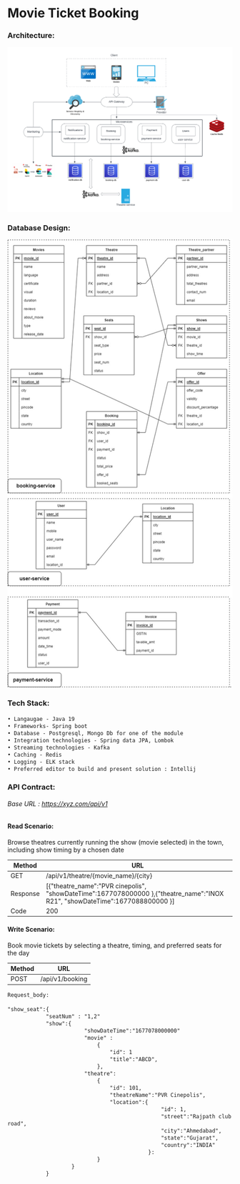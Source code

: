 # Movie Ticket Booking

### Architecture:
![img.png](Architecture_diagram.png)

### Database Design:
![img_1.png](Database-design.png)

### Tech Stack:
    • Langaugae - Java 19
    • Frameworks- Spring boot
    • Database - Postgresql, Mongo Db for one of the module
    • Integration technologies - Spring data JPA, Lombok
    • Streaming technologies - Kafka
    • Caching - Redis
    • Logging - ELK stack
    • Preferred editor to build and present solution : Intellij


### API Contract:
###### Base URL : https://xyz.com/api/v1

#### Read Scenario:

Browse theatres currently running the show (movie selected) in the town, including show timing by a chosen date

| Method   | URL                                                                                                                          |
|----------|------------------------------------------------------------------------------------------------------------------------------|
| GET      | /api/v1/theatre/{movie_name}/{city}                                                                                          |
| Response | [{"theatre_name":"PVR cinepolis", "showDateTime":1677078000000 },{"theatre_name":"INOX R21", "showDateTime":1677088800000 }] |
| Code     | 200                                                                                                                          |


#### Write Scenario:

Book movie tickets by selecting a theatre, timing, and preferred seats for the day

| Method | URL              |
|--------|------------------|
| POST   | /api/v1/booking  |

    Request_body:
    
    "show_seat":{
                "seatNum" : "1,2"
                "show":{
                            "showDateTime":"1677078000000"
                            "movie" : 
                                {   
                                    "id": 1
                                    "title":"ABCD",
                                },
                            "theatre":
                                {
                                    "id": 101,
                                    "theatreName":"PVR Cinepolis",
                                    "location":{
                                                    "id": 1,
                                                    "street":"Rajpath club road",
                                                    "city":"Ahmedabad", 
                                                    "state":"Gujarat",
                                                    "country":"INDIA"
                                                }:
                                }
                        }
                }





